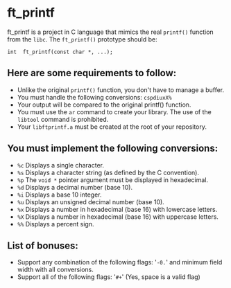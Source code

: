 # ft_printf
ft_printf is a project in C language that mimics the real `printf()` function from the `libc`. The `ft_printf()` prototype should be:
```
int  ft_printf(const char *, ...);
```

## Here are some requirements to follow:
- Unlike the original `printf()` function, you don't have to manage a buffer.
- You must handle the following conversions: `cspdiuxX%`
- Your output will be compared to the original printf() function.
- You must use the `ar` command to create your library. The use of the `libtool` command is prohibited.
- Your `libftprintf.a` must be created at the root of your repository.

## You must implement the following conversions:
- `%c` Displays a single character.
- `%s` Displays a character string (as defined by the C convention).
- `%p` The `void *` pointer argument must be displayed in hexadecimal.
- `%d` Displays a decimal number (base 10).
- `%i` Displays a base 10 integer.
- `%u` Displays an unsigned decimal number (base 10).
- `%x` Displays a number in hexadecimal (base 16) with lowercase letters.
- `%X` Displays a number in hexadecimal (base 16) with uppercase letters.
- `%%` Displays a percent sign.

## List of bonuses:
- Support any combination of the following flags: '`-0.`' and minimum field width with all conversions.
- Support all of the following flags: '`#+`' (Yes, space is a valid flag)
